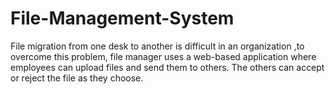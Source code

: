 # File-Management-System

File migration from one desk to another is difficult in an organization ,to overcome this problem, file manager uses a web-based application where employees can upload files and send them to others. The others can accept or reject the file as they choose.

